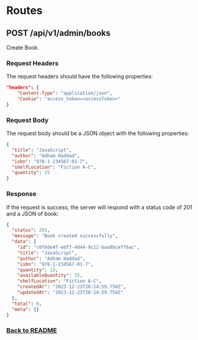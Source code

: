 # Routes

## POST /api/v1/admin/books

Create Book.

### Request Headers

The request headers should have the following properties:

```json
"headers": {
    "Content-Type": "application/json",
    "Cookie": "access_token=<accessToken>"
}
```

### Request Body

The request body should be a JSON object with the following properties:

```json
{
  "title": "JavaScript",
  "author": "Adham Haddad",
  "isbn": "978-1-234567-01-7",
  "shelfLocation": "Fiction A-C",
  "quantity": 15
}
```

### Response

If the request is success, the server will respond with a status code of 201 and a JSON of book:

```json
{
  "status": 201,
  "message": "Book created successfully",
  "data": {
    "id": "c0f8de4f-edf7-4044-9c12-baa8bcef76ac",
    "title": "JavaScript",
    "author": "Adham Haddad",
    "isbn": "978-1-234567-01-7",
    "quantity": 15,
    "availableQuantity": 15,
    "shelfLocation": "Fiction A-C",
    "createdAt": "2023-12-23T20:14:59.758Z",
    "updatedAt": "2023-12-23T20:14:59.758Z"
  },
  "total": 0,
  "meta": {}
}
```

### [Back to README](../../README.md#books)
